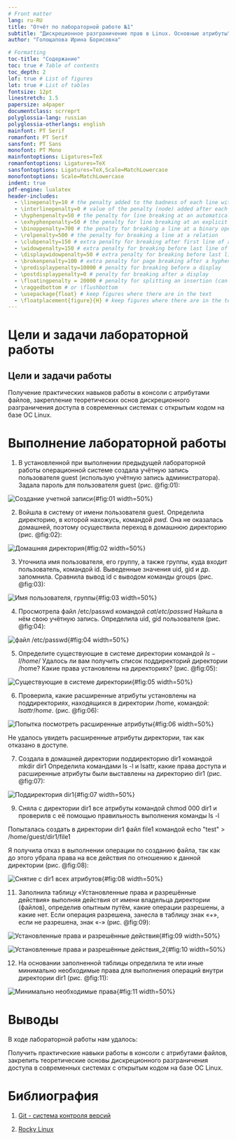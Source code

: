 ```yaml
---
# Front matter
lang: ru-RU
title: "Отчёт по лабораторной работе №1"
subtitle: "Дискреционное разграничение прав в Linux. Основные атрибуты"
author: "Голощапова Ирина Борисовна"

# Formatting
toc-title: "Содержание"
toc: true # Table of contents
toc_depth: 2
lof: true # List of figures
lot: true # List of tables
fontsize: 12pt
linestretch: 1.5
papersize: a4paper
documentclass: scrreprt
polyglossia-lang: russian
polyglossia-otherlangs: english
mainfont: PT Serif
romanfont: PT Serif
sansfont: PT Sans
monofont: PT Mono
mainfontoptions: Ligatures=TeX
romanfontoptions: Ligatures=TeX
sansfontoptions: Ligatures=TeX,Scale=MatchLowercase
monofontoptions: Scale=MatchLowercase
indent: true
pdf-engine: lualatex
header-includes:
  - \linepenalty=10 # the penalty added to the badness of each line within a paragraph (no associated penalty node) Increasing the value makes tex try to have fewer lines in the paragraph.
  - \interlinepenalty=0 # value of the penalty (node) added after each line of a paragraph.
  - \hyphenpenalty=50 # the penalty for line breaking at an automatically inserted hyphen
  - \exhyphenpenalty=50 # the penalty for line breaking at an explicit hyphen
  - \binoppenalty=700 # the penalty for breaking a line at a binary operator
  - \relpenalty=500 # the penalty for breaking a line at a relation
  - \clubpenalty=150 # extra penalty for breaking after first line of a paragraph
  - \widowpenalty=150 # extra penalty for breaking before last line of a paragraph
  - \displaywidowpenalty=50 # extra penalty for breaking before last line before a display math
  - \brokenpenalty=100 # extra penalty for page breaking after a hyphenated line
  - \predisplaypenalty=10000 # penalty for breaking before a display
  - \postdisplaypenalty=0 # penalty for breaking after a display
  - \floatingpenalty = 20000 # penalty for splitting an insertion (can only be split footnote in standard LaTeX)
  - \raggedbottom # or \flushbottom
  - \usepackage{float} # keep figures where there are in the text
  - \floatplacement{figure}{H} # keep figures where there are in the text
---
```


# Цели и задачи лабораторной работы

## Цели и задачи работы

Получение практических навыков работы в консоли с атрибутами файлов, закрепление теоретических основ дискреционного разграничения доступа в современных системах с открытым кодом на базе ОС Linux.




# Выполнение лабораторной работы

1. В установленной при выполнении предыдущей лабораторной работы операционной системе создала учётную запись пользователя guest (использую учётную запись администратора). Задала пароль для пользователя guest (рис. @fig:01):


![Создание учетной записи](image/1.png){#fig:01 width=50%}

2. Войшла в систему от имени пользователя guest. 
Определила директорию, в которой нахожусь, командой $pwd$. Она не оказалась домашней, поэтому осуществила переход в домашнюю директорию (рис. @fig:02):


![Домашняя директория](image/2.png){#fig:02 width=50%}


3. Уточнила имя пользователя, его группу, а также группы, куда входит пользователь, командой id. Выведенные значения uid, gid и др. запомнила. Сравнила вывод id с выводом команды groups (рис. @fig:03):



![Имя пользователя, группы](image/3.png){#fig:03 width=50%}


4. Просмотрела файл /etc/passwd командой $cat /etc/passwd$
Найшла в нём свою учётную запись. Определила uid, gid пользователя (рис. @fig:04):
 
![файл /etc/passwd](image/4.png){#fig:04 width=50%}



5. Определите существующие в системе директории командой
    $ls -l /home/$
Удалось ли вам получить список поддиректорий директории /home? Какие права установлены на директориях? (рис. @fig:05):


![Существующие в системе директории](image/5.png){#fig:05 width=50%}


6. Проверила, какие расширенные атрибуты установлены на поддиректориях, находящихся в директории /home, командой:
$lsattr /home$. (рис. @fig:06):


![Попытка посмотреть расширенные атрибуты](image/6.png){#fig:06 width=50%}


Не удалось увидеть расширенные атрибуты директории, так как отказано в доступе.


7. Создала в домашней директории поддиректорию dir1 командой
mkdir dir1
Определила командами ls -l и lsattr, какие права доступа и расширенные атрибуты были выставлены на директорию dir1 (рис. @fig:07):


![Поддиректория dir1](image/7.png){#fig:07 width=50%}


9. Сняла с директории dir1 все атрибуты командой
chmod 000 dir1
и проверилв с её помощью правильность выполнения команды
ls -l

Попыталась создать в директории dir1 файл file1 командой
echo "test" > /home/guest/dir1/file1

Я получила отказ в выполнении операции по созданию файла, так как до этого убрала права на все действия по отношению к данной директории (рис. @fig:08): 


![Снятие с dir1 всех атрибутов](image/8.png){#fig:08 width=50%}

11. Заполнила таблицу «Установленные права и разрешённые действия» выполняя действия от имени владельца директории (файлов), определив опытным путём, какие операции разрешены, а какие нет.
Если операция разрешена, занесла в таблицу знак «+», если не разрешена, знак «-» (рис. @fig:09):


![Установленные права и разрешённые действия](image/9.png){#fig:09 width=50%}

![Установленные права и разрешённые действия_2](image/10.png){#fig:10 width=50%}



12. На основании заполненной таблицы определила те или иные минимально необходимые права для выполнения операций внутри директории dir1 (рис. @fig:11):

![Минимально необходимые права](image/11.png){#fig:11 width=50%}


# Выводы

В ходе лабораторной работы нам удалось:

Получить практические навыки работы в консоли с атрибутами файлов, закрепить теоретические основы дискреционного разграничения доступа в современных системах с открытым кодом на базе ОС Linux.




# Библиография
1. [Git - система контроля версий](https://github.com/)

2. [Rocky Linux](https://rockylinux.org/)
